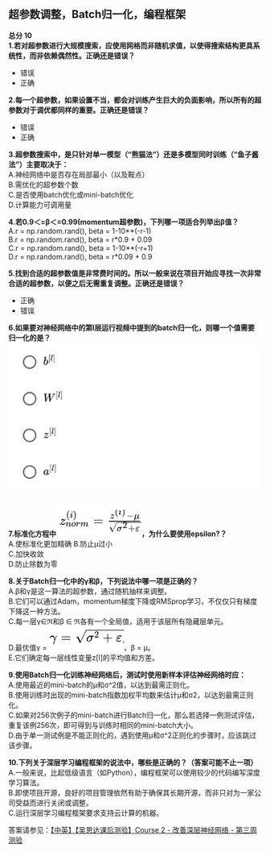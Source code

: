 ##  超参数调整，Batch归一化，编程框架
 **总分 10**   
 **1.若对超参数进行大规模搜索，应使用网格而非随机求值，以使得搜索结构更具系统性，而非依赖偶然性。正确还是错误？**   

- 错误  
- 正确


 **2.每一个超参数，如果设置不当，都会对训练产生巨大的负面影响，所以所有的超参数对于调优都同样的重要。正确还是错误？**    

- 错误  
- 正确


 **3.超参数搜索中，是只针对单一模型（“熊猫法”）还是多模型同时训练（“鱼子酱法”）主要取决于：**   
A.神经网络中是否存在局部最小（以及鞍点）  
B.需优化的超参数个数  
C.是否使用batch优化或mini-batch优化  
D.计算能力可调用量  

 **4.若0.9＜=β＜=0.99(momentum超参数)，下列哪一项适合列举出β值？**   
 A.r = np.random.rand(), beta = 1-10\*\*(-r-1)     
 B.r = np.random.rand(), beta = r\*0.9 + 0.09   
 C.r = np.random.rand(), beta = 1-10\*\*(-r+1)  
 D.r = np.random.rand(), beta = r\*0.09 + 0.9  

 **5.找到合适的超参数值是非常费时间的。所以一般来说在项目开始应寻找一次非常合适的超参数，以便之后无需重复调整。正确还是错误？**   

- 正确
- 错误


 **6.如果要对神经网络中的第l层运行视频中提到的batch归一化，则哪一个值需要归一化的是？** 
![输入图片说明](picture/66.png)

 **7.标准化方程中![输入图片说明](picture/7.png)，为什么要使用epsilon?？**   
A.使标准化更加精确
B.防止μ过小  
C.加快收敛  
D.防止除数为零 

 **8.关于Batch归一化中的γ和β，下列说法中哪一项是正确的？**   
A.β和γ是这一算法的超参数，通过随机抽样来调整。  
B.它们可以通过Adam，momentum梯度下降或RMSprop学习，不仅仅只有梯度下降这一种方法。  
C.每一层γ∈ℜ和β ∈ ℜ各有一个全局值，适用于该层所有隐藏层单元。  
D.最优值γ =  ![输入图片说明](picture/8.png)，β = μ。  
E.它们确定每一层线性变量z[l]的平均值和方差。

 **9.使用Batch归一化训练神经网络后，测试时使用新样本评估神经网络时应：**   
A.使用最近的mini-batch的μ和σ^2值，以达到最需正则化。    
B.使用训练时出现的mini-batch指数加权平均数来估计μ和σ2，以达到最需正则化。  
C.如果对256次例子的mini-batch进行Batch归一化，那么若选择一例测试评估，重复该例256次，即可得到与训练时相同的mini-batch大小。    
D.由于单一测试例是不能正则化的，遇到使用μ和σ^2正则化的步骤时，应该跳过该步骤。  

 **10.下列关于深层学习编程框架的说法中，哪些是正确的？（答案可能不止一项）**   
A.一般来说，比起低级语言（如Python），编程框架可以使用较少的代码编写深度学习算法。  
B.即使项目开源，良好的项目管理依然有助于确保其长期开源，而非只对为一家公司受益而进行关闭或调整。  
C.运行深层学习编程框架要求支持云计算的机器。

答案请参见：[【中英】【吴恩达课后测验】Course 2 - 改善深层神经网络 - 第三周测验](https://blog.csdn.net/u013733326/article/details/79959713)  
